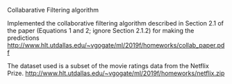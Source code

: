 
Collabarative Filtering algorithm

Implemented the collaborative filtering algorithm described in Section 2.1 of the paper (Equations 1 and 2; ignore Section 2.1.2) for making the predictions
http://www.hlt.utdallas.edu/~vgogate/ml/2019f/homeworks/collab_paper.pdf

The dataset used is a subset of the movie ratings data from the Netflix Prize.
http://www.hlt.utdallas.edu/~vgogate/ml/2019f/homeworks/netflix.zip

